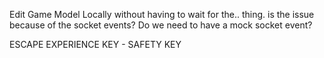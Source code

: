 Edit Game Model Locally without having to wait for the.. thing. is the issue because of the socket events? Do we need to have a mock socket event?

ESCAPE EXPERIENCE KEY - SAFETY KEY
